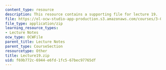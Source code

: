 ```yaml
---
content_type: resource
description: This resource contains a supporting file for lecture 19.
file: https://ol-ocw-studio-app-production.s3.amazonaws.com/courses/3-016-mathematics-for-materials-scientists-and-engineers-fall-2005/f69b772c6944e6fd1fc567bec97765df_Lecture19.zip
file_type: application/zip
learning_resource_types:
- Lecture Notes
ocw_type: OCWFile
parent_title: Lecture Notes
parent_type: CourseSection
resourcetype: Other
title: Lecture19.zip
uid: f69b772c-6944-e6fd-1fc5-67bec97765df
---
```

